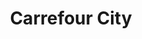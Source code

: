---
title: "Carrefour City"
url: /nimes/carrefour-city-avenue-georges-pompidou/
shop: supermarché
---